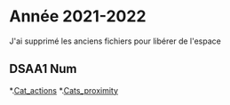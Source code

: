 # Année 2021-2022

J'ai supprimé les anciens fichiers  pour libérer de l'espace

## DSAA1 Num


*.[Cat_actions](https://zuomarage.github.io/zuomarage_paysages/cat_actions.html) 
*.[Cats_proximity](https://zuomarage.github.io/zuomarage_paysages/cats_proximity.html) 

